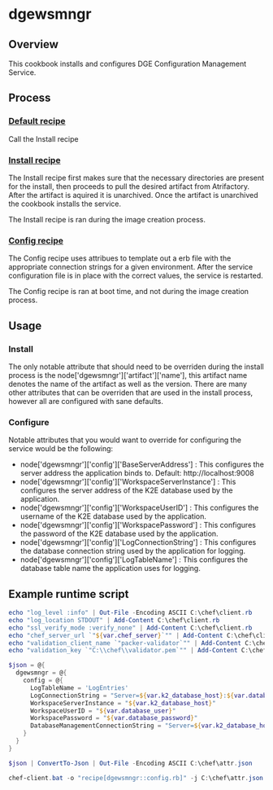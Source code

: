 # dgewsmngr

## Overview
This cookbook installs and configures DGE Configuration Management Service. 

## Process

### [Default recipe](./recipes/default.rb)
Call the Install recipe

### [Install recipe](./recipes/install.rb)
The Install recipe first makes sure that the necessary directories are present for the install, then proceeds to pull the desired artifact from Atrifactory. After the artifact is aquired it is unarchived. Once the artifact is unarchived the cookbook installs the service. 

The Install recipe is ran during the image creation process.

### [Config recipe](./recipes/config.rb)
The Config recipe uses attribues to template out a erb file with the appropriate connection strings for a given environment. After the service configuration file is in place with the correct values, the service is restarted.

The Config recipe is ran at boot time, and not during the image creation process. 


## Usage

### Install
The only notable attribute that should need to be overriden during the install process is the node['dgewsmngr']['artifact']['name'], this artifact name denotes the name of the artifact as well as the version. 
There are many other attributes that can be overriden that are used in the install process, however all are configured with sane defaults. 

### Configure
Notable attributes that you would want to override for configuring the service would be the following:
* node['dgewsmngr']['config']['BaseServerAddress'] : This configures the server address the application binds to. Default: http://localhost:9008
* node['dgewsmngr']['config']['WorkspaceServerInstance'] : This configures the server address of the K2E database used by the application.
* node['dgewsmngr']['config']['WorkspaceUserID'] : This configures the username of the K2E database used by the application.
* node['dgewsmngr']['config']['WorkspacePassword'] : This configures the password of the K2E database used by the application.
* node['dgewsmngr']['config']['LogConnectionString'] : This configures the database connection string used by the application for logging. 
* node['dgewsmngr']['config']['LogTableName'] : This configures the database table name the application uses for logging. 

## Example runtime script
``` Powershell
echo "log_level :info" | Out-File -Encoding ASCII C:\chef\client.rb
echo "log_location STDOUT" | Add-Content C:\chef\client.rb
echo "ssl_verify_mode :verify_none" | Add-Content C:\chef\client.rb
echo "chef_server_url `"${var.chef_server}`"" | Add-Content C:\chef\client.rb
echo "validation_client_name `"packer-validator`"" | Add-Content C:\chef\client.rb
echo "validation_key `"C:\\chef\\validator.pem`"" | Add-Content C:\chef\client.rb

$json = @{
  dgewsmngr = @{
    config = @{
      LogTableName = 'LogEntries'
      LogConnectionString = "Server=${var.k2_database_host}:${var.database_port};Database=K2Logs;User Id=${var.database_user};Password=${var.database_password};"
      WorkspaceServerInstance = "${var.k2_database_host}"
      WorkspaceUserID = "${var.database_user}"
      WorkspacePassword = "${var.database_password}"
      DatabaseManagementConnectionString = "Server=${var.k2_database_host}:${var.database_port};User Id=${var.database_user};Password=${var.database_password};"
    }
  }
}

$json | ConvertTo-Json | Out-File -Encoding ASCII C:\chef\attr.json

chef-client.bat -o "recipe[dgewsmngr::config.rb]" -j C:\chef\attr.json -c C:\chef\client.rb
```
